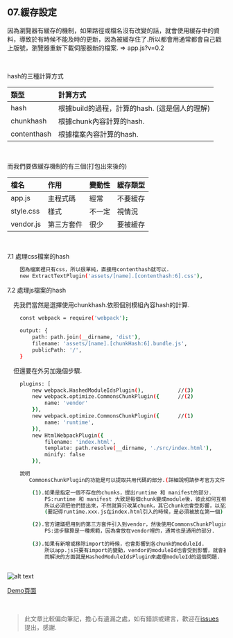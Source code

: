 ## 07.緩存設定   

因為瀏覽器有緩存的機制，如果路徑或檔名沒有改變的話，就會使用緩存中的資料，導致於有時候不能及時的更新，因為被緩存住了.所以都會用通常都會自己戳上版號，瀏覽器重新下載伺服器新的檔案. =>  app.js?v=0.2

<br />

hash的三種計算方式  

| 類型 | 計算方式 |
| :------| :------|
| hash |根據build的過程，計算的hash. (這是個人的理解)|
| chunkhash |根據chunk內容計算的hash.|
| contenthash |根據檔案內容計算的hash.|

<br />

而我們要做緩存機制的有三個(打包出來後的)

| 檔名 | 作用 |變動性 | 緩存類型 |
| :------| :------|:------| :------|
| app.js |主程式碼| 經常 | 不要緩存 |
| style.css|樣式| 不一定 | 視情況 |
| vendor.js|第三方套件| 很少 | 要被緩存 |


<br />

7.1 處理css檔案的hash
```sh   
    因為檔案裡只有css，所以很單純，直接用contenthash就可以.
    new ExtractTextPlugin('assets/[name].[contenthash:6].css'),
```

7.2 處理js檔案的hash

&emsp;先我們當然是選擇使用chunkhash.依照個別模組內容hash的計算.  
```sh 
    const webpack = require('webpack');
    
    output: {
        path: path.join(__dirname, 'dist'),
        filename: 'assets/[name].[chunkHash:6].bundle.js',
        publicPath: '/',
    }
```
&emsp;但還要在外另加幾個步驟.
```sh 
    plugins: [
        new webpack.HashedModuleIdsPlugin(),           //(3)
        new webpack.optimize.CommonsChunkPlugin({      //(2)
            name: 'vendor'
        }),
        new webpack.optimize.CommonsChunkPlugin({      //(1)
            name: 'runtime',
        }),
        new HtmlWebpackPlugin({
            filename: 'index.html',
            template: path.resolve(__dirname, './src/index.html'),
            minify: false
        }),

    說明
       CommonsChunkPlugin的功能是可以提取共用代碼的部分.(詳細說明請參考官方文件)

        (1).如果是指定一個不存在的chunks，提出runtime 和 manifest的部分.
            PS:runtime 和 manifest 大致是每個chunk變成module後，彼此如何互相交流的部分.
            所以必須把他們提出來，不然就算只改某chunk，其它chunk也會受影響，以至於用了[chunkHash]也是無效.
            (要記得runtime.xxx.js在index.html引入的時候，是必須被放在第一個)

        (2).官方建議把用到的第三方套件引入到vendor，然後使用CommonsChunkPlugin做處理.
            PS:這步驟算是一種規範，因為會放在vendor裡的，通常也是通用的部分.
        
        (3).如果有新增或移除import的時候，也會影響到各chunk的moduleId.
            所以app.js只要有import的變動，vendor的moduleId也會受到影響，就會被重新計算chunkhash.
            而解決的方面就是HashedModuleIdsPlugin來處理moduleId的這個問題.
       
```

![alt text](https://3.bp.blogspot.com/-oI0niK8vX5E/WZAjrgcaT5I/AAAAAAAAA0o/MmtZTA4t8q4zQSSOczSg6nRCw2-MNv1EgCLcBGAs/s1600/%25E8%259E%25A2%25E5%25B9%2595%25E5%25BF%25AB%25E7%2585%25A7%2B2017-08-13%2B%25E4%25B8%258B%25E5%258D%25886.00.48.png"選擇性的標題") 


[Demo頁面](https://jiahongl.github.io/webpack-demo/dist/)  


<br />

> 此文章比較偏向筆記，擔心有遺漏之處，如有錯誤或建言，歡迎在[issues](https://github.com/JiaHongL/webpack-demo/issues) 提出，感謝.
